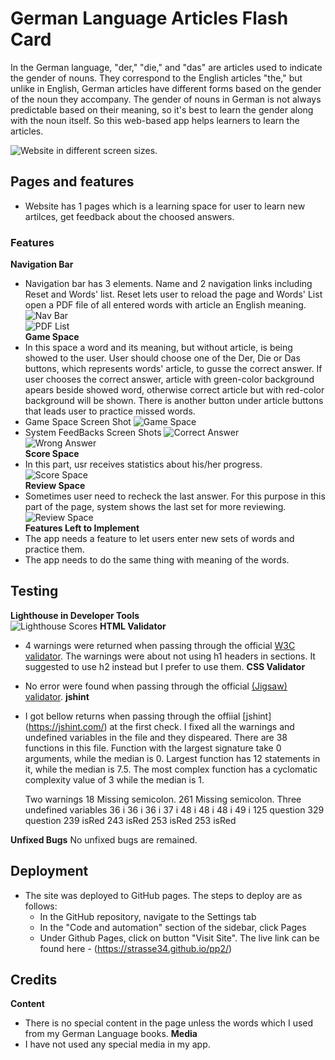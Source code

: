 # German Language Articles Flash Card
In the German language, "der," "die," and "das" are articles used to indicate the gender of nouns. They correspond to the English articles "the," but unlike in English, German articles have different forms based on the gender of the noun they accompany. The gender of nouns in German is not always predictable based on their meaning, so it's best to learn the gender along with the noun itself. So this web-based app helps learners to learn the articles.      

![Website in different screen sizes.](https://github.com/strasse34/pp2/blob/main/assets/images/responsive%20design.png)


## Pages and features
- Website has 1 pages which is a learning space for user to learn new artilces, get feedback about the choosed answers.<br>
### Features
__Navigation Bar__
- Navigation bar has 3 elements. Name and 2 navigation links including Reset and Words' list. Reset lets user to reload the page and Words' List open a PDF file of all entered words with article an English meaning.  
![Nav Bar](https://github.com/strasse34/pp2/blob/main/assets/images/header.png)<br>
![PDF List](https://github.com/strasse34/pp2/blob/main/assets/images/words-list.png)<br>
__Game Space__
- In this space a word and its meaning, but without article, is being showed to the user. User should choose one of the Der, Die or Das buttons, which represents words' article, to gusse the correct answer. If user chooses the correct answer, article with green-color background apears beside showed word, otherwise correct article but with red-color background will be shown. There is another button under article buttons that leads user to practice missed words.<br>
- Game Space Screen Shot 
![Game Space](https://github.com/strasse34/pp2/blob/main/assets/images/game-space.png)<br>
- System FeedBacks Screen Shots
![Correct Answer](https://github.com/strasse34/pp2/blob/main/assets/images/correct-answer.png)<br>
![Wrong Answer](https://github.com/strasse34/pp2/blob/main/assets/images/wrong-answer.png)<br>
__Score Space__
- In this part, usr receives statistics about his/her progress.
![Score Space](https://github.com/strasse34/pp2/blob/main/assets/images/score-space.png)<br>
__Review Space__
- Sometimes user need to recheck the last answer. For this purpose in this part of the page, system shows the last set for more reviewing.
![Review Space](https://github.com/strasse34/pp2/blob/main/assets/images/review-space.png)<br>
__Features Left to Implement__
- The app needs a feature to let users enter new sets of words and practice them.
- The app needs to do the same thing with meaning of the words.
## Testing 
__Lighthouse in Developer Tools__ <br>
![Lighthouse Scores](https://github.com/strasse34/pp2/blob/main/assets/images/lighthouse.png) 
__HTML Validator__
  - 4 warnings were returned when passing through the official [W3C validator](https://validator.w3.org/nu/?doc=https%3A%2F%2Fcode-institute-org.github.io%2Flove-maths%2F#textarea). The warnings were about not using h1 headers in sections. It suggested to use h2 instead but I prefer to use them. 
__CSS Validator__
  - No error were found when passing through the official [(Jigsaw) validator](https://jigsaw.w3.org/css-validator/validator).
__jshint__
  - I got bellow returns when passing through the offiial [jshint] (https://jshint.com/) at the first check. I fixed all the warnings and undefined variables in the file and they dispeared.
    There are 38 functions in this file.
    Function with the largest signature take 0 arguments, while the median is 0.
    Largest function has 12 statements in it, while the median is 7.5.
    The most complex function has a cyclomatic complexity value of 3 while the median is 1.

    Two warnings
        18	Missing semicolon.
        261	Missing semicolon.
    Three undefined variables
        36	i
        36	i
        36	i
        37	i
        48	i
        48	i
        48	i
        49	i
        125	question
        329	question
        239	isRed
        243	isRed
        253	isRed
        253	isRed
     
__Unfixed Bugs__
No unfixed bugs are remained.  
## Deployment
- The site was deployed to GitHub pages. The steps to deploy are as follows: 
  - In the GitHub repository, navigate to the Settings tab 
  - In the "Code and automation" section of the sidebar, click Pages
  - Under Github Pages, click on button "Visit Site".
The live link can be found here - (https://strasse34.github.io/pp2/)
## Credits 
__Content__ 
- There is no special content in the page unless the words which I used from my German Language books.
__Media__
- I have not used any special media in my app.